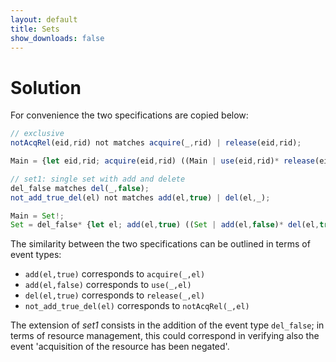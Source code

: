 ```yaml
---
layout: default
title: Sets
show_downloads: false
---
```

# Solution
For convenience the two specifications are copied below:

```js
// exclusive
notAcqRel(eid,rid) not matches acquire(_,rid) | release(eid,rid);

Main = {let eid,rid; acquire(eid,rid) ((Main | use(eid,rid)* release(eid,rid)) /\ notAcqRel(eid,rid)* release(eid,rid) all)}?;
```

```js
// set1: single set with add and delete
del_false matches del(_,false); 
not_add_true_del(el) not matches add(el,true) | del(el,_);

Main = Set!;
Set = del_false* {let el; add(el,true) ((Set | add(el,false)* del(el,true)) /\ not_add_true_del(el)* del(el,true) all)}?;
```

The similarity between the two specifications can be outlined in terms of event types:
* `add(el,true)` corresponds to `acquire(_,el)`
* `add(el,false)` corresponds to `use(_,el)`
* `del(el,true)` corresponds to `release(_,el)`
* `not_add_true_del(el)` corresponds to `notAcqRel(_,el)`

The extension of *set1* consists in the addition of the event type `del_false`; in terms of resource management, this could correspond in verifying
also the event 'acquisition of the resource has been negated'.

